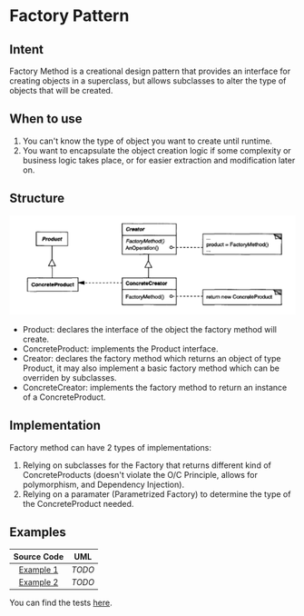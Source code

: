 # Factory Pattern

## Intent

Factory Method is a creational design pattern that provides an interface for creating objects in a superclass, but allows subclasses to alter the type of objects that will be created.

## When to use

1. You can't know the type of object you want to create until runtime.
2. You want to encapsulate the object creation logic if some complexity or business logic takes place, or for easier extraction and modification later on.

## Structure

<p align="center">
  <img src="figures/figure_1.png">
</p>

- Product: declares the interface of the object the factory method will create.
- ConcreteProduct: implements the Product interface.
- Creator: declares the factory method which returns an object of type Product, it may also implement a basic factory method which can be overriden by subclasses.
- ConcreteCreator: implements the factory method to return an instance of a ConcreteProduct.

## Implementation

Factory method can have 2 types of implementations:

1. Relying on subclasses for the Factory that returns different kind of ConcreteProducts (doesn't violate the O/C Principle, allows for polymorphism, and Dependency Injection).
2. Relying on a paramater (Parametrized Factory) to determine the type of the ConcreteProduct needed.

## Examples

|        Source Code        |  UML   |
| :-----------------------: | :----: |
| [Example 1](example_1.ts) | _TODO_ |
| [Example 2](example_2.ts) | _TODO_ |

You can find the tests [here](index.test.ts).
